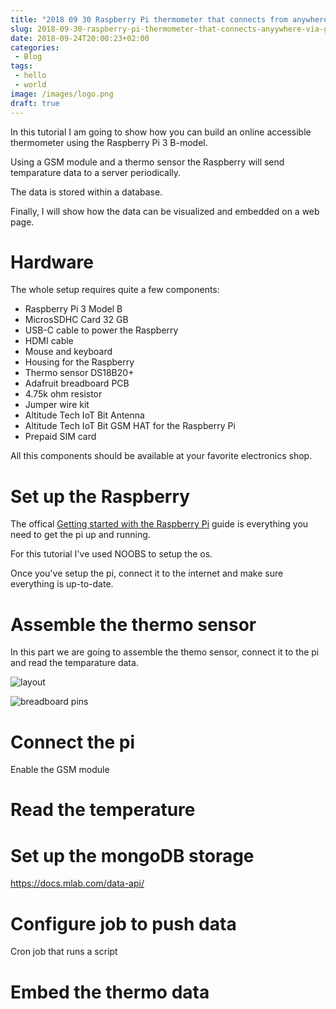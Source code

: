 ```yaml
---
title: "2018 09 30 Raspberry Pi thermometer that connects from anywhere via GSM"
slug: 2018-09-30-raspberry-pi-thermometer-that-connects-anyywhere-via-gsm
date: 2018-09-24T20:00:23+02:00
categories:
 - Blog
tags:
 - hello
 - world
image: /images/logo.png
draft: true
---
```


In this tutorial I am going to show how you can build an online accessible thermometer using the Raspberry Pi 3 B-model.

Using a GSM module and a thermo sensor the Raspberry will send temparature data to a server periodically.

The data is stored within a database.

Finally, I will show how the data can be visualized and embedded on a web page.

# Hardware

The whole setup requires quite a few components:

* Raspberry Pi 3 Model B
* MicrosSDHC Card 32 GB
* USB-C cable to power the Raspberry
* HDMI cable
* Mouse and keyboard
* Housing for the Raspberry
* Thermo sensor DS18B20+
* Adafruit breadboard PCB
* 4.75k ohm resistor
* Jumper wire kit
* Altitude Tech IoT Bit Antenna
* Altitude Tech IoT Bit GSM HAT for the Raspberry Pi
* Prepaid SIM card

All this components should be available at your favorite electronics shop.

# Set up the Raspberry

The offical [Getting started with the Raspberry Pi](https://projects.raspberrypi.org/en/projects/raspberry-pi-getting-started) guide is everything you need to get the pi up and running.

For this tutorial I've used NOOBS to setup the os.

Once you've setup the pi, connect it to the internet and make sure everything is up-to-date.

# Assemble the thermo sensor

In this part we are going to assemble the themo sensor, connect it to the pi and read the temparature data.

![layout]()

![breadboard pins]()

# Connect the pi

Enable the GSM module

# Read the temperature

# Set up the mongoDB storage

https://docs.mlab.com/data-api/

# Configure job to push data

Cron job that runs a script

# Embed the thermo data